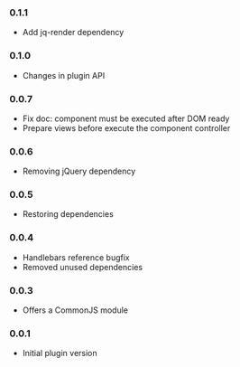 ### 0.1.1

* Add jq-render dependency

### 0.1.0

* Changes in plugin API

### 0.0.7

* Fix doc: component must be executed after DOM ready
* Prepare views before execute the component controller

### 0.0.6

* Removing jQuery dependency

### 0.0.5

* Restoring dependencies

### 0.0.4

* Handlebars reference bugfix
* Removed unused dependencies

### 0.0.3

* Offers a CommonJS module

### 0.0.1

* Initial plugin version
